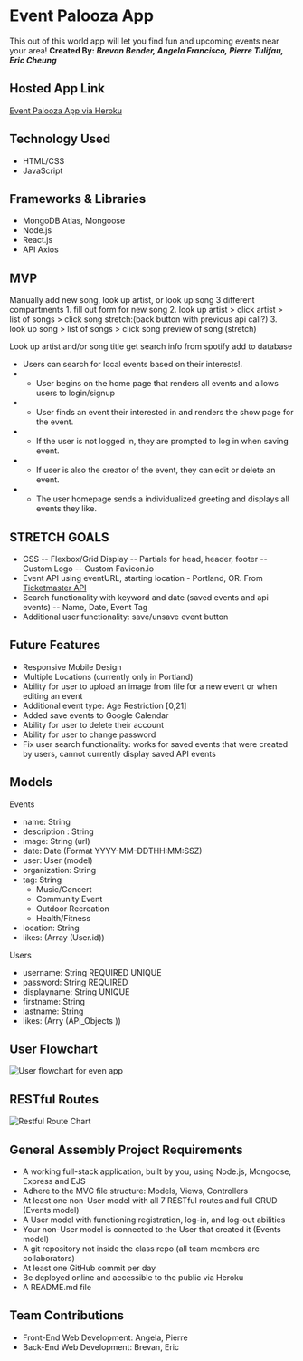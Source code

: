 # Event Palooza App

This out of this world app will let you find fun and upcoming events near your area!
**Created By: _Brevan Bender, Angela Francisco, Pierre Tulifau, Eric Cheung_**

## Hosted App Link

[Event Palooza App via Heroku](https://eventpalooza.herokuapp.com/events)

<!-- ### Preview of Eventpalooza -->
<!-- ![Screenshot preview of Eventpalooze](./public/img/Event%20Palooza%20User%20Flow.png) -->

## Technology Used

- HTML/CSS
- JavaScript

## Frameworks & Libraries

- MongoDB Atlas, Mongoose
- Node.js
- React.js
- API Axios

## MVP

Manually add new song, look up artist, or look up song
3 different compartments 1. fill out form for new song 2. look up artist > click artist > list of songs > click song stretch:(back button with previous api call?) 3. look up song > list of songs > click song
preview of song (stretch)

Look up artist and/or song title
get search info from spotify
add to database

- Users can search for local events based on their interests!.
- - User begins on the home page that renders all events and allows users to login/signup
- - User finds an event their interested in and renders the show page for the event.
- - If the user is not logged in, they are prompted to log in when saving event.
- - If user is also the creator of the event, they can edit or delete an event.
- - The user homepage sends a individualized greeting and displays all events they like.

## STRETCH GOALS

- CSS
  -- Flexbox/Grid Display
  -- Partials for head, header, footer
  -- Custom Logo
  -- Custom Favicon.io
- Event API using eventURL, starting location - Portland, OR. From [Ticketmaster API](https://developer.ticketmaster.com/products-and-docs/apis/getting-started/)
- Search functionality with keyword and date (saved events and api events)
  -- Name, Date, Event Tag
- Additional user functionality: save/unsave event button

## Future Features

- Responsive Mobile Design
- Multiple Locations (currently only in Portland)
- Ability for user to upload an image from file for a new event or when editing an event
- Additional event type: Age Restriction [0,21]
- Added save events to Google Calendar
- Ability for user to delete their account
- Ability for user to change password
- Fix user search functionality: works for saved events that were created by users, cannot currently display saved API events

## Models

Events

- name: String
- description : String
- image: String (url)
- date: Date (Format YYYY-MM-DDTHH:MM:SSZ)
- user: User (model)
- organization: String
- tag: String
  - Music/Concert
  - Community Event
  - Outdoor Recreation
  - Health/Fitness
- location: String
- likes: (Array (User.id))

Users

- username: String REQUIRED UNIQUE
- password: String REQUIRED
- displayname: String UNIQUE
- firstname: String
- lastname: String
- likes: (Arry (API_Objects ))

## User Flowchart

![User flowchart for even app](./public/img/Event%20Palooza%20User%20Flow.png)

<!-- ## Wireframing -->

## RESTful Routes

![Restful Route Chart](./public/img/RESTful_Routes-event_palooza.png)

## General Assembly Project Requirements

- A working full-stack application, built by you, using Node.js, Mongoose, Express and EJS
- Adhere to the MVC file structure: Models, Views, Controllers
- At least one non-User model with all 7 RESTful routes and full CRUD (Events model)
- A User model with functioning registration, log-in, and log-out abilities
- Your non-User model is connected to the User that created it (Events model)
- A git repository not inside the class repo (all team members are collaborators)
- At least one GitHub commit per day
- Be deployed online and accessible to the public via Heroku
- A README.md file

## Team Contributions

- Front-End Web Development: Angela, Pierre
- Back-End Web Development: Brevan, Eric
